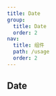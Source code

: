 ```yaml
---
title: Date
group:
  title: Date
  order: 2
nav:
  title: 组件
  path: /usage
  order: 2
---
```


## Date

<code src="../examples/date.tsx">
